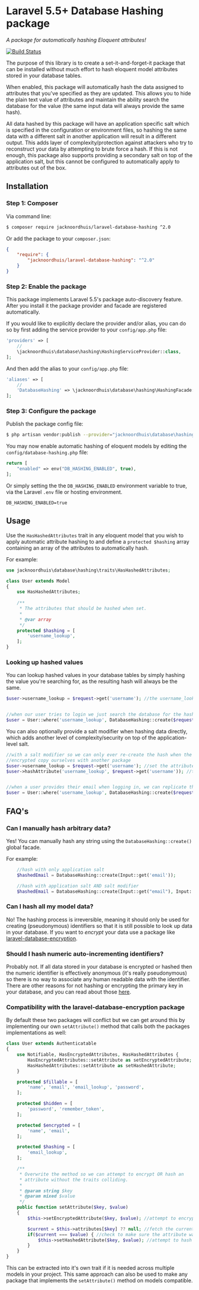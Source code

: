 Laravel 5.5+ Database Hashing package
===============
_A package for automatically hashing Eloquent attributes!_

[![Build Status](https://travis-ci.org/JackNoordhuis/laravel-database-hashing.svg?branch=master)](https://travis-ci.org/JackNoordhuis/laravel-database-hashing)

The purpose of this library is to create a set-it-and-forget-it package that can be installed without much effort to hash
eloquent model attributes stored in your database tables.

When enabled, this package will automatically hash the data assigned to attributes that you've specified as they are updated.
This allows you to hide the plain text value of attributes and maintain the ability search the database for
the value (the same input data will always provide the same hash).

All data hashed by this package will have an application specific salt which is specified in the configuration or environment
files, so hashing the same data with a different salt in another application will result in a different output. This adds
layer of complexity/protection against attackers who try to reconstruct your data by attempting to brute force a hash.
If this is not enough, this package also supports providing a secondary salt on top of the application salt, but this cannot
be configured to automatically apply to attributes out of the box.

## Installation

### Step 1: Composer

Via command line:
```bash
$ composer require jacknoordhuis/laravel-database-hashing ^2.0
```
Or add the package to your `composer.json`:
```json
{
    "require": {
        "jacknoordhuis/laravel-database-hashing": "^2.0"
    }
}
```

### Step 2: Enable the package

This package implements Laravel 5.5's package auto-discovery feature. After you install it the package provider and facade
are registered automatically.

If you would like to explicitly declare the provider and/or alias, you can do so by first adding the service provider to
your `config/app.php` file:
```php
'providers' => [
    //
    \jacknoordhuis\database\hashing\HashingServiceProvider::class,
];
```
And then add the alias to your `config/app.php` file:
```php
'aliases' => [
    //
    'DatabaseHashing' => \jacknoordhuis\database\hashing\HashingFacade::class,
];
```

### Step 3: Configure the package

Publish the package config file:
```bash
$ php artisan vendor:publish --provider="jacknoordhuis\database\hashing\HashingServiceProvider"
```
You may now enable automatic hashing of eloquent models by editing the `config/database-hashing.php` file:
```php
return [
    "enabled" => env("DB_HASHING_ENABLED", true),
];
```
Or simply setting the the `DB_HASHING_ENABLED` environment variable to true, via the Laravel `.env` file or hosting environment.
```dotenv
DB_HASHING_ENABLED=true
```

## Usage

Use the `HasHashedAttributes` trait in any eloquent model that you wish to apply automatic attribute hashing to and define
a `protected $hashing` array containing an array of the attributes to automatically hash.

For example:
```php
use jacknoordhuis\database\hashing\traits\HasHashedAttributes;

class User extends Model
{
    use HasHashedAttributes;
   
    /**
     * The attributes that should be hashed when set.
     *
     * @var array
     */
    protected $hashing = [
        'username_lookup',
    ];
}
```

### Looking up hashed values

You can lookup hashed values in your database tables by simply hashing the value you're searching for, as the resulting
hash will always be the same.
```php
$user->username_lookup = $request->get('username'); //the username_lookup attribute will be automatically hashed


//when our user tries to login we just search the database for the hashed value of their username
$user = User::where('username_lookup', DatabaseHashing::create($request->get("username"))->first();
```

You can also optionally provide a salt modifier when hashing data directly, which adds another
level of complexity/security on top of the application-level salt.
```php
//with a salt modifier so we can only ever re-create the hash when the user provides their email or we could store an
//encrypted copy ourselves with another package
$user->username_lookup = $request->get('username'); //set the attribute, then hash manually because we use a modifier
$user->hashAttribute('username_lookup', $request->get('username')); //this time add the plain text email as a salt modifier


//when a user provides their email when logging in, we can replicate the hash and search for the user in the database.
$user = User::where('username_lookup', DatabaseHashing::create($request->get("username"), $request->get("email")))->first();
```

## FAQ's

### Can I manually hash arbitrary data?

Yes! You can manually hash any string using the `DatabaseHashing::create()` global facade.

For example:

```php
    //hash with only application salt
    $hashedEmail = DatabaseHashing::create(Input::get('email'));

    //hash with application salt AND salt modifier
    $hashedEmail = DatabaseHashing::create(Input::get("email"), Input::get('password'));
```

### Can I hash all my model data?

No! The hashing process is irreversible, meaning it should only be used for creating (pseudonymous) identifiers so that
it is still possible to look up data in your database. If you want to *encrypt* your data use a package like
[laravel-database-encryption](https://github.com/austinheap/laravel-database-encryption).

### Should I hash numeric auto-incrementing identifiers?

Probably not. If all data stored in your database is encrypted or hashed then the numeric identifier is effectively anonymous
(it's really pseudonymous) so there is no way to associate any human readable data with the identifier. There are other
reasons for not hashing or encrypting the primary key in your database, and you can read about those [here](https://stackoverflow.com/a/34423898).

### Compatibility with the laravel-database-encryption package

By default these two packages will conflict but we can get around this by implementing our own `setAttribute()` method that
calls both the packages implementations as well:

```php
class User extends Authenticatable
{
    use Notifiable, HasEncryptedAttributes, HasHashedAttributes {
        HasEncryptedAttributes::setAttribute as setEncryptedAttribute;
        HasHashedAttributes::setAttribute as setHashedAttribute;
    }

    protected $fillable = [
        'name', 'email', 'email_lookup', 'password',
    ];

    protected $hidden = [
        'password', 'remember_token',
    ];

    protected $encrypted = [
        'name', 'email',
    ];

    protected $hashing = [
        'email_lookup',
    ];

    /**
     * Overwrite the method so we can attempt to encrypt OR hash an
     * attribute without the traits colliding.
     *
     * @param string $key
     * @param mixed $value
     */
    public function setAttribute($key, $value)
    {
        $this->setEncryptedAttribute($key, $value); //attempt to encrypt the attribute

        $current = $this->attributes[$key] ?? null; //fetch the current value of the attribute
        if($current === $value) { //check to make sure the attribute wasn't modified (we will never hash an encrypted attribute)
            $this->setHashedAttribute($key, $value); //attempt to hash the attribute
        }
    }
}
```

This can be extracted into it's own trait if it is needed across multiple models in your project. This same approach can
also be used to make any package that implements the `setAttribute()` method on models compatible.